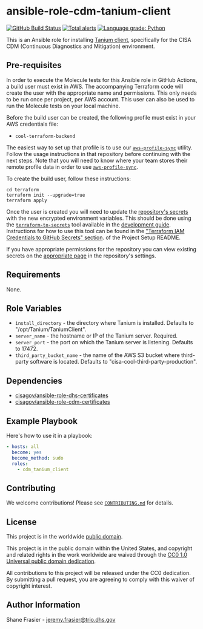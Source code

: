 # ansible-role-cdm-tanium-client #

[![GitHub Build Status](https://github.com/cisagov/ansible-role-cdm-tanium-client/workflows/build/badge.svg)](https://github.com/cisagov/ansible-role-cdm-tanium-client/actions)
[![Total alerts](https://img.shields.io/lgtm/alerts/g/cisagov/ansible-role-cdm-tanium-client.svg?logo=lgtm&logoWidth=18)](https://lgtm.com/projects/g/cisagov/ansible-role-cdm-tanium-client/alerts/)
[![Language grade: Python](https://img.shields.io/lgtm/grade/python/g/cisagov/ansible-role-cdm-tanium-client.svg?logo=lgtm&logoWidth=18)](https://lgtm.com/projects/g/cisagov/ansible-role-cdm-tanium-client/context:python)

This is an Ansible role for installing [Tanium
client](https://docs.tanium.com/client/client/index.html),
specifically for the CISA CDM (Continuous Diagnostics and Mitigation)
environment.

## Pre-requisites ##

In order to execute the Molecule tests for this Ansible role in GitHub
Actions, a build user must exist in AWS. The accompanying Terraform
code will create the user with the appropriate name and
permissions. This only needs to be run once per project, per AWS
account. This user can also be used to run the Molecule tests on your
local machine.

Before the build user can be created, the following profile must exist in
your AWS credentials file:

- `cool-terraform-backend`

The easiest way to set up that profile is to use our
[`aws-profile-sync`](https://github.com/cisagov/aws-profile-sync)
utility. Follow the usage instructions in that repository before
continuing with the next steps. Note that you will need to know where
your team stores their remote profile data in order to use
[`aws-profile-sync`](https://github.com/cisagov/aws-profile-sync).

To create the build user, follow these instructions:

```console
cd terraform
terraform init --upgrade=true
terraform apply
```

Once the user is created you will need to update the [repository's
secrets](https://help.github.com/en/actions/configuring-and-managing-workflows/creating-and-storing-encrypted-secrets)
with the new encrypted environment variables. This should be done
using the
[`terraform-to-secrets`](https://github.com/cisagov/development-guide/tree/develop/project_setup#terraform-iam-credentials-to-github-secrets-)
tool available in the [development
guide](https://github.com/cisagov/development-guide). Instructions for
how to use this tool can be found in the ["Terraform IAM Credentials
to GitHub Secrets"
section](https://github.com/cisagov/development-guide/tree/develop/project_setup#terraform-iam-credentials-to-github-secrets-).
of the Project Setup README.

If you have appropriate permissions for the repository you can view
existing secrets on the [appropriate
page](https://github.com/cisagov/ansible-role-cdm-tanium-client/settings/secrets)
in the repository's settings.

## Requirements ##

None.

## Role Variables ##

* `install_directory` - the directory where Tanium is installed.
  Defaults to "/opt/Tanium/TaniumClient".
* `server_name` - the hostname or IP of the Tanium server.  Required.
* `server_port` - the port on which the Tanium server is listening.
  Defaults to 17472.
* `third_party_bucket_name` - the name of the AWS S3 bucket where
  third-party software is located.  Defaults to
  "cisa-cool-third-party-production".

## Dependencies ##

* [cisagov/ansible-role-dhs-certificates](https://github.com/cisagov/ansible-role-dhs-certificates)
* [cisagov/ansible-role-cdm-certificates](https://github.com/cisagov/ansible-role-cdm-certificates)

## Example Playbook ##

Here's how to use it in a playbook:

```yaml
- hosts: all
  become: yes
  become_method: sudo
  roles:
    - cdm_tanium_client
```

## Contributing ##

We welcome contributions!  Please see [`CONTRIBUTING.md`](CONTRIBUTING.md) for
details.

## License ##

This project is in the worldwide [public domain](LICENSE).

This project is in the public domain within the United States, and
copyright and related rights in the work worldwide are waived through
the [CC0 1.0 Universal public domain
dedication](https://creativecommons.org/publicdomain/zero/1.0/).

All contributions to this project will be released under the CC0
dedication. By submitting a pull request, you are agreeing to comply
with this waiver of copyright interest.

## Author Information ##

Shane Frasier - <jeremy.frasier@trio.dhs.gov>
